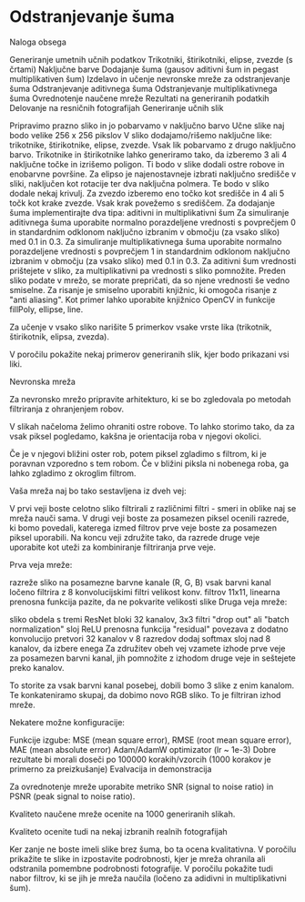 # Odstranjevanje šuma

Naloga obsega

Generiranje umetnih učnih podatkov 
Trikotniki, štirikotniki, elipse, zvezde (s črtami) 
Naključne barve
Dodajanje šuma (gausov aditivni šum in pegast multiplikativen šum) 
Izdelavo in učenje nevronske mreže za odstranjevanje šuma 
Odstranjevanje aditivnega šuma 
Odstranjevanje multiplikativnega šuma 
Ovrednotenje naučene mreže
Rezultati na generiranih podatkih 
Delovanje na resničnih fotografijah
Generiranje učnih slik

Pripravimo prazno sliko in jo pobarvamo v naključno barvo
Učne slike naj bodo velike 256 x 256 pikslov
V sliko dodajamo/rišemo naključne like: trikotnike, štirikotnike, elipse, zvezde. Vsak lik pobarvamo z drugo naključno barvo.
Trikotnike in štirikotnike lahko generiramo tako, da izberemo 3 ali 4 naključne točke in izrišemo poligon. Ti bodo v slike dodali ostre robove in enobarvne površine.
Za elipso je najenostavneje izbrati naključno središče v sliki, naključen kot rotacije ter dva naključna polmera. Te bodo v sliko dodale nekaj krivulj.
Za zvezdo izberemo eno točko kot središče in 4 ali 5 točk kot krake zvezde. Vsak krak povežemo s središčem.
Za dodajanje šuma implementirajte dva tipa: aditivni in multiplikativni šum
Za simuliranje aditivnega šuma uporabite normalno porazdeljene vrednosti s povprečjem 0 in standardnim odklonom naključno izbranim v območju (za vsako sliko) med 0.1 in 0.3.
Za simuliranje multiplikativnega šuma uporabite normalno porazdeljene vrednosti s povprečjem 1 in standardnim odklonom naključno izbranim v območju (za vsako sliko) med 0.1 in 0.3.
Za aditivni šum vrednosti prištejete v sliko, za multiplikativni pa vrednosti s sliko pomnožite.
Preden sliko podate v mrežo, se morate prepričati, da so njene vrednosti še vedno smiselne.
Za risanje je smiselno uporabiti knjižnic, ki omogoča risanje z "anti aliasing". Kot primer lahko uporabite knjižnico OpenCV in funkcije fillPoly, ellipse, line.

Za učenje v vsako sliko narišite 5 primerkov vsake vrste lika (trikotnik, štirikotnik, elipsa, zvezda).

V poročilu pokažite nekaj primerov generiranih slik, kjer bodo prikazani vsi liki.

Nevronska mreža

Za nevronsko mrežo pripravite arhitekturo, ki se bo zgledovala po metodah filtriranja z ohranjenjem robov.

V slikah načeloma želimo ohraniti ostre robove. To lahko storimo tako, da za vsak piksel pogledamo, kakšna je orientacija roba v njegovi okolici.

Če je v njegovi bližini oster rob, potem piksel zgladimo s filtrom, ki je poravnan vzporedno s tem robom. Če v bližini piksla ni nobenega roba, ga lahko zgladimo z okroglim filtrom.

Vaša mreža naj bo tako sestavljena iz dveh vej:

V prvi veji boste celotno sliko filtrirali z različnimi filtri - smeri in oblike naj se mreža nauči sama.
V drugi veji boste za posamezen piksel ocenili razrede, ki bomo povedali, katerega izmed filtrov prve veje boste za posamezen piksel uporabili.
Na koncu veji združite tako, da razrede druge veje uporabite kot uteži za kombiniranje filtriranja prve veje.

Prva veja mreže:

razreže sliko na posamezne barvne kanale (R, G, B)
vsak barvni kanal ločeno filtrira z 8 konvolucijskimi filtri
velikost konv. filtrov 11x11, linearna prenosna funkcija
pazite, da ne pokvarite velikosti slike
Druga veja mreže:

sliko obdela s tremi ResNet bloki
32 kanalov, 3x3 filtri
"drop out" ali "batch normalization" sloj
ReLU prenosna funkcija
"residual" povezava
z dodatno konvolucijo pretvori 32 kanalov v 8 razredov
dodaj softmax sloj nad 8 kanalov, da izbere enega
Za združitev obeh vej vzamete izhode prve veje za posamezen barvni kanal, jih pomnožite z izhodom druge veje in seštejete preko kanalov.

To storite za vsak barvni kanal posebej, dobili bomo 3 slike z enim kanalom. Te konkateniramo skupaj, da dobimo novo RGB sliko. To je filtriran izhod mreže.

Nekatere možne konfiguracije:

Funkcije izgube: MSE (mean square error), RMSE (root mean square error), MAE (mean absolute error)
Adam/AdamW optimizator (lr ~ 1e-3)
Dobre rezultate bi morali doseči po 100000 korakih/vzorcih (1000 korakov je primerno za preizkušanje)
Evalvacija in demonstracija

Za ovrednotenje mreže uporabite metriko SNR (signal to noise ratio) in PSNR (peak signal to noise ratio).

Kvaliteto naučene mreže ocenite na 1000 generiranih slikah.

Kvaliteto ocenite tudi na nekaj izbranih realnih fotografijah

Ker zanje ne boste imeli slike brez šuma, bo ta ocena kvalitativna.
V poročilu prikažite te slike in izpostavite podrobnosti, kjer je mreža ohranila ali odstranila pomembne podrobnosti fotografije.
V poročilu pokažite tudi nabor filtrov, ki se jih je mreža naučila (ločeno za adidivni in multiplikativni šum).